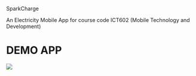 SparkCharge

An Electricity Mobile App for course code ICT602 (Mobile Technology and Development)

# DEMO APP
![](https://github.com/lildibbb/SparkCharge/blob/main/assets/images/demo%20app.gif)
